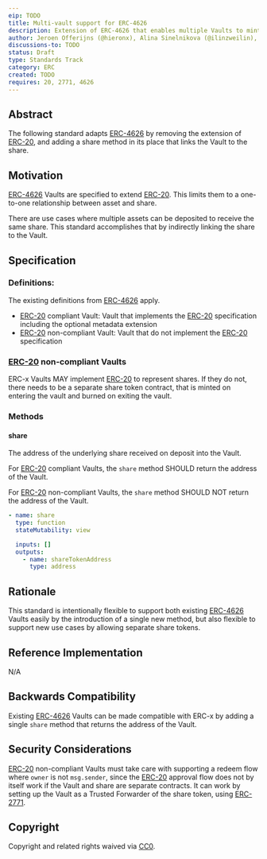 ```yaml
---
eip: TODO
title: Multi-vault support for ERC-4626 
description: Extension of ERC-4626 that enables multiple Vaults to mint a single ERC-20
author: Jeroen Offerijns (@hieronx), Alina Sinelnikova (@ilinzweilin), Vikram Arun (@vikramarun), Joey Santoro (@joeysantoro), Farhaan Ali (@0xfarhaan)
discussions-to: TODO
status: Draft
type: Standards Track
category: ERC
created: TODO
requires: 20, 2771, 4626
---
```


## Abstract

The following standard adapts [ERC-4626](./eip-4626.md) by removing the extension of [ERC-20](./eip-20.md), and adding a share method in its place that links the Vault to the share.

## Motivation

[ERC-4626](./eip-4626.md) Vaults are specified to extend [ERC-20](./eip-20.md). This limits them to a one-to-one relationship between asset and share.

There are use cases where multiple assets can be deposited to receive the same share. This standard accomplishes that by indirectly linking the share to the Vault.

## Specification

### Definitions:

The existing definitions from [ERC-4626](./eip-4626.md) apply.

- [ERC-20](./eip-20.md) compliant Vault: Vault that implements the [ERC-20](./eip-20.md) specification including the optional metadata extension
- [ERC-20](./eip-20.md) non-compliant Vault: Vault that do not implement the [ERC-20](./eip-20.md) specification

### [ERC-20](./eip-20.md) non-compliant Vaults

ERC-x Vaults MAY implement [ERC-20](./eip-20.md) to represent shares. If they do not, there needs to be a separate share token contract, that is minted on entering the vault and burned on exiting the vault.

### Methods

#### share

The address of the underlying share received on deposit into the Vault.

For [ERC-20](./eip-20.md) compliant Vaults, the `share` method SHOULD return the address of the Vault.

For [ERC-20](./eip-20.md) non-compliant Vaults, the `share` method SHOULD NOT return the address of the Vault.

```yaml
- name: share
  type: function
  stateMutability: view

  inputs: []
  outputs:
    - name: shareTokenAddress
      type: address
```

## Rationale

This standard is intentionally flexible to support both existing [ERC-4626](./eip-4626.md) Vaults easily by the introduction of a single new method, but also flexible to support new use cases by allowing separate share tokens.

## Reference Implementation

N/A

## Backwards Compatibility

Existing [ERC-4626](./eip-4626.md) Vaults can be made compatible with ERC-x by adding a single `share` method that returns the address of the Vault.

## Security Considerations

[ERC-20](./eip-20.md) non-compliant Vaults must take care with supporting a redeem flow where `owner` is not `msg.sender`, since the [ERC-20](./eip-20.md) approval flow does not by itself work if the Vault and share are separate contracts. It can work by setting up the Vault as a Trusted Forwarder of the share token, using [ERC-2771](./eip-2771.md).

## Copyright

Copyright and related rights waived via [CC0](../LICENSE.md).
